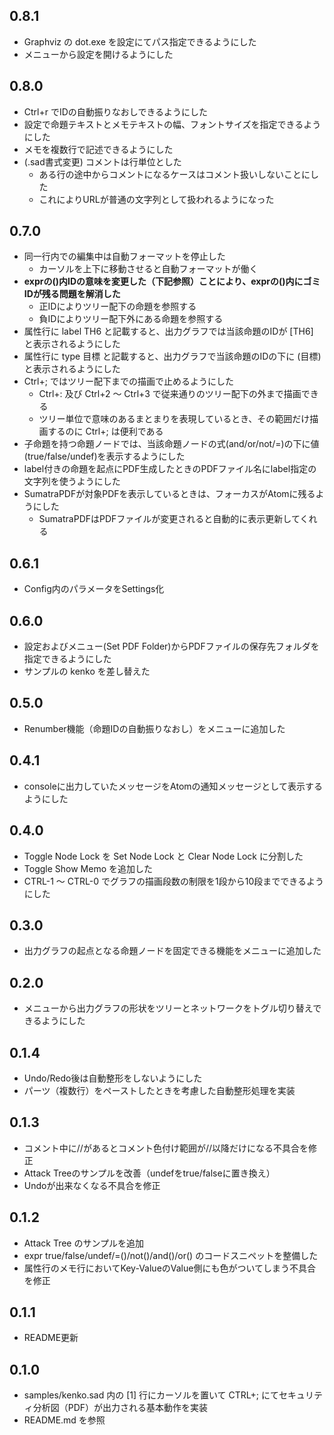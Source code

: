 ## 0.8.1
* Graphviz の dot.exe を設定にてパス指定できるようにした
* メニューから設定を開けるようにした

## 0.8.0
* Ctrl+r でIDの自動振りなおしできるようにした
* 設定で命題テキストとメモテキストの幅、フォントサイズを指定できるようにした
* メモを複数行で記述できるようにした
* (.sad書式変更) コメントは行単位とした
  * ある行の途中からコメントになるケースはコメント扱いしないことにした
  * これによりURLが普通の文字列として扱われるようになった

## 0.7.0
* 同一行内での編集中は自動フォーマットを停止した
  * カーソルを上下に移動させると自動フォーマットが働く
* __exprの()内IDの意味を変更した（下記参照）ことにより、exprの()内にゴミIDが残る問題を解消した__
  * 正IDによりツリー配下の命題を参照する
  * 負IDによりツリー配下外にある命題を参照する
* 属性行に label TH6 と記載すると、出力グラフでは当該命題のIDが [TH6] と表示されるようにした
* 属性行に type 目標 と記載すると、出力グラフで当該命題のIDの下に (目標) と表示されるようにした
* Ctrl+; ではツリー配下までの描画で止めるようにした
  * Ctrl+: 及び Ctrl+2 ～ Ctrl+3 で従来通りのツリー配下の外まで描画できる
  * ツリー単位で意味のあるまとまりを表現しているとき、その範囲だけ描画するのに Ctrl+; は便利である
* 子命題を持つ命題ノードでは、当該命題ノードの式(and/or/not/=)の下に値(true/false/undef)を表示するようにした
* label付きの命題を起点にPDF生成したときのPDFファイル名にlabel指定の文字列を使うようにした
* SumatraPDFが対象PDFを表示しているときは、フォーカスがAtomに残るようにした
  * SumatraPDFはPDFファイルが変更されると自動的に表示更新してくれる

## 0.6.1
* Config内のパラメータをSettings化

## 0.6.0
* 設定およびメニュー(Set PDF Folder)からPDFファイルの保存先フォルダを指定できるようにした
* サンプルの kenko を差し替えた

## 0.5.0
* Renumber機能（命題IDの自動振りなおし）をメニューに追加した

## 0.4.1
* consoleに出力していたメッセージをAtomの通知メッセージとして表示するようにした

## 0.4.0
* Toggle Node Lock を Set Node Lock と Clear Node Lock に分割した
* Toggle Show Memo を追加した
* CTRL-1 ～ CTRL-0 でグラフの描画段数の制限を1段から10段までできるようにした

## 0.3.0
* 出力グラフの起点となる命題ノードを固定できる機能をメニューに追加した

## 0.2.0
* メニューから出力グラフの形状をツリーとネットワークをトグル切り替えできるようにした

## 0.1.4
* Undo/Redo後は自動整形をしないようにした
* パーツ（複数行）をペーストしたときを考慮した自動整形処理を実装

## 0.1.3
* コメント中に//があるとコメント色付け範囲が//以降だけになる不具合を修正
* Attack Treeのサンプルを改善（undefをtrue/falseに置き換え）
* Undoが出来なくなる不具合を修正

## 0.1.2
* Attack Tree のサンプルを追加
* expr true/false/undef/=()/not()/and()/or() のコードスニペットを整備した
* 属性行のメモ行においてKey-ValueのValue側にも色がついてしまう不具合を修正

## 0.1.1
* README更新

## 0.1.0
* samples/kenko.sad 内の [1] 行にカーソルを置いて CTRL+; にてセキュリティ分析図（PDF）が出力される基本動作を実装
* README.md を参照
